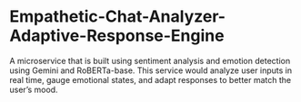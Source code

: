 # Empathetic-Chat-Analyzer-Adaptive-Response-Engine
A microservice that is built using sentiment analysis and emotion detection using Gemini and RoBERTa-base. This service would analyze user inputs in real time, gauge emotional states, and adapt responses to better match the user’s mood.
